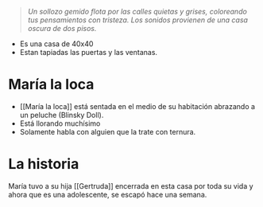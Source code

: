 > *Un sollozo gemido flota por las calles quietas y grises, coloreando tus pensamientos con tristeza. Los sonidos provienen de una casa oscura de dos pisos.*

- Es una casa de 40x40
- Estan tapiadas las puertas y las ventanas.

# María la loca
- [[María la loca]] está sentada en el medio de su habitación abrazando a un peluche (Blinsky Doll).
- Está llorando muchísimo
- Solamente habla con alguien que la trate con ternura.


# La historia
María tuvo a su hija [[Gertruda]] encerrada en esta casa por toda su vida y ahora que es una adolescente, se escapó hace una semana.